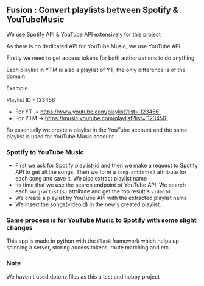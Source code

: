 ## Fusion : Convert playlists between Spotify & YouTubeMusic 

We use Spotify API & YouTube API extensively for this project

As there is no dedicated API for YouTube Music, we use YouTube API

Firstly we need to get access tokens for both authorizations to do anything

Each playlist in YTM is also a playlist of YT, the only difference is of the domain

Example 

Playlist ID - 123456

* For YT -> https://www.youtube.com/playlist?list=`123456`
* For YTM -> https://music.youtube.com/playlist?list=`123456`

So essentially we create a playlist in the YouTube account and the same playlist is used for YouTube Music account

### Spotify to YouTube Music
* First we ask for Spotify playlist-id and then we make a request to Spotify API to get all the songs. Then we form a `song-artist(s)` attribute for each song and save it. We also extract playlist name
* Its time that we use the search endpoint of YouTube API. We search each `song-artist(s)` attribute and get the top result's `videoId`
* We create a playlist by YouTube API with the extracted playlist name
* We insert the songs(videoId) in the newly created playlist.

### Same process is for YouTube Music to Spotify with some slight changes 

This app is made in python with the `Flask` framework which helps up spinning a server, storing access tokens, route matching and etc.

### Note
We haven't used dotenv files as this a test and hobby project
